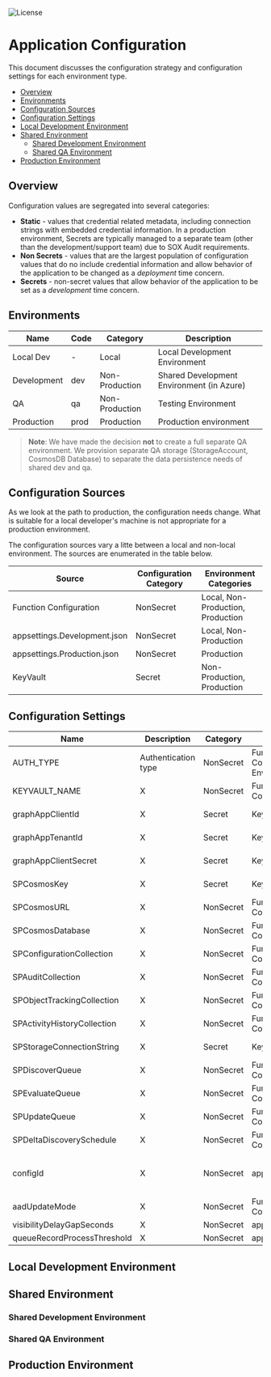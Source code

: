 ![License](https://img.shields.io/badge/license-MIT-green.svg)
<h1>Application Configuration</h1>
This document discusses the configuration strategy and configuration settings for each environment type.  
    
- [Overview](#overview)
- [Environments](#environments)
- [Configuration Sources](#configuration-sources)
- [Configuration Settings](#configuration-settings)
- [Local Development Environment](#local-development-environment)
- [Shared Environment](#shared-environment)
  - [Shared Development Environment](#shared-development-environment)
  - [Shared QA Environment](#shared-qa-environment)
- [Production Environment](#production-environment)


## Overview
Configuration values are segregated into several categories:  
* __Static__ - values that credential related metadata, including connection strings with embedded credential information.  In a production environment, Secrets are typically managed to a separate team (other than the development/support team) due to SOX Audit requirements.
* __Non Secrets__ - values that are the largest population of configuration values that do no include credential information and allow behavior of the application to be changed as a _deployment_ time concern.
* __Secrets__ - non-secret values that allow behavior of the application to be set as a _development_ time concern.

## Environments
 
Name | Code | Category | Description  
-----|------|--------- | -----------
 Local Dev | - | Local | Local Development Environment  
 Development | dev | Non-Production | Shared Development Environment (in Azure)  
 QA | qa | Non-Production | Testing Environment  
 Production | prod | Production | Production environment  

 > __Note__: We have made the decision __not__ to create a full separate QA environment.  We provision separate QA storage (StorageAccount, CosmosDB Database) to separate the data persistence needs of shared dev and qa.

## Configuration Sources
As we look at the path to production, the configuration needs change.  What is suitable for a local developer's machine is not appropriate for a production environment.

The configuration sources vary a litte between a local and non-local environment.  The sources are enumerated in the table below.

Source| Configuration Category | Environment Categories
---------|----------|---------
 Function Configuration | NonSecret | Local, Non-Production, Production
 appsettings.Development.json | NonSecret | Local, Non-Production
 appsettings.Production.json | NonSecret | Production
 KeyVault | Secret | Non-Production, Production


## Configuration Settings

Name                        | Description | Category | Source | DataType | Values | Default Value
----------------------------|-------------|----------|--------|----------|--------|--------------
 AUTH_TYPE                  | Authentication type  | NonSecret | Function Configuration / Environment | X | MI | CLI, MI, VS  
 KEYVAULT_NAME              | X | NonSecret | Function Configuration | string | - | Set by Terraform
 graphAppClientId           | X | Secret    | KeyVault | Guid | - | Set by Terraform  
 graphAppTenantId           | X | Secret    | KeyVault | Guid | - | Set by Terraform   
 graphAppClientSecret       | X | Secret    | KeyVault | string | - | Set by Terraform    
 SPCosmosKey                | X | Secret    | KeyVault | string | - | Set by Terraform   
 SPCosmosURL                | X | NonSecret | Function Configuration | string | - | Set by Terraform   
 SPCosmosDatabase           | X | NonSecret | Function Configuration | string | - | Set by Terraform   
 SPConfigurationCollection  | X | NonSecret | Function Configuration | string | - | Set by Terraform   
 SPAuditCollection          | X | NonSecret | Function Configuration | string | - | Audit   
 SPObjectTrackingCollection | X | NonSecret | Function Configuration | string | - | ObjectTracking   
 SPActivityHistoryCollection| X | NonSecret | Function Configuration | string | - | ActivityHistory   
 SPStorageConnectionString  | X | Secret    | KeyVault | string | - | Set by Terraform   
 SPDiscoverQueue            | X | NonSecret | Function Configuration | string | - | discover   
 SPEvaluateQueue            | X | NonSecret | Function Configuration | string | - | evaluate     
 SPUpdateQueue              | X | NonSecret | Function Configuration | string | - | update   
 SPDeltaDiscoverySchedule   | X | NonSecret | Function Configuration | string | - | 0 */30 * * * * <br />(See [NCHRON](https://docs.microsoft.com/en-us/azure/azure-functions/functions-bindings-timer?tabs=csharp#ncrontab-expressions))   
 configId                   | X | NonSecret | appSettings.X.json | Guid | - | 02a54ac9-441e-43f1-88ee-fde420db2559   
 aadUpdateMode              | X | NonSecret | Function Configuration | Enum | Update, ReportOnly | Update   
 visibilityDelayGapSeconds  | X | NonSecret | appSettings.X.json | X | - | 8   
 queueRecordProcessThreshold| X | NonSecret | appSettings.X.json | X | - | 10   


## Local Development Environment

## Shared Environment
### Shared Development Environment
### Shared QA Environment
## Production Environment
